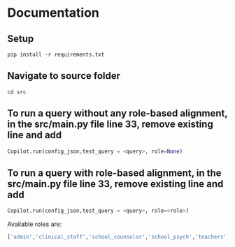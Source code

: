 # Documentation

## Setup
```
pip install -r requirements.txt
```

## Navigate to source folder
```
cd src
```

## To run a query without any role-based alignment, in the src/main.py file line 33, remove existing line and add
```python
Copilot.run(config_json,test_query = <query>, role=None)
```

## To run a query with role-based alignment, in the src/main.py file line 33, remove existing line and add
```python
Copilot.run(config_json,test_query = <query>, role=<role>)
```
Available roles are:
```python
['admin','clinical_staff','school_counselor','school_psych','teachers']
```
